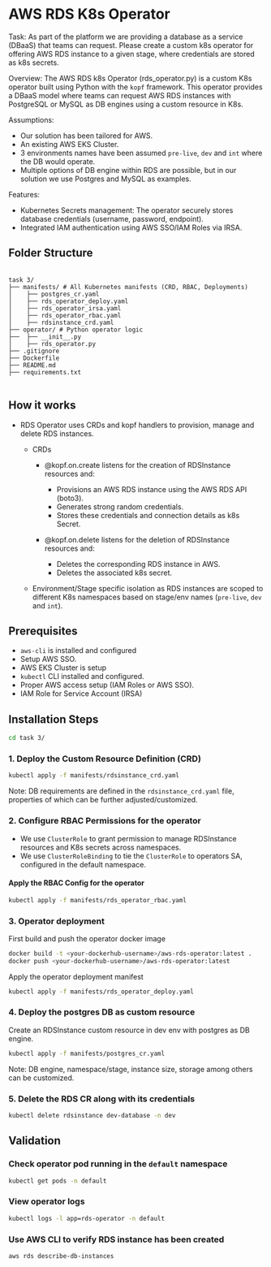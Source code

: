 # AWS RDS K8s Operator

Task: As part of the platform we are providing a database as a service (DBaaS) that teams can request. Please create a custom 
k8s operator for offering AWS RDS instance to a given stage, where credentials are stored as k8s secrets.

Overview: The AWS RDS k8s Operator (rds_operator.py) is a custom K8s operator built using Python with the `kopf` framework. This operator
provides a DBaaS model where teams can request AWS RDS instances with PostgreSQL or MySQL as DB engines using a
custom resource in K8s.

Assumptions: 
- Our solution has been tailored for AWS.
- An existing AWS EKS Cluster.
- 3 environments names have been assumed `pre-live`, `dev` and `int` where the DB would operate.
- Multiple options of DB engine within RDS are possible, but in our solution we use Postgres and MySQL as examples.

Features:
- Kubernetes Secrets management: The operator securely stores database credentials (username, password, endpoint).
- Integrated IAM authentication using AWS SSO/IAM Roles via IRSA.

## Folder Structure
<pre> <code>
task 3/
├── manifests/ # All Kubernetes manifests (CRD, RBAC, Deployments) 
│    ├── postgres_cr.yaml
│    ├── rds_operator_deploy.yaml  
│    ├── rds_operator_irsa.yaml  
│    ├── rds_operator_rbac.yaml 
│    ├── rdsinstance_crd.yaml 
├── operator/ # Python operator logic 
├──  ├── __init__.py 
│    ├── rds_operator.py
├── .gitignore
├── Dockerfile 
├── README.md 
├── requirements.txt
</code> </pre>

## How it works
- RDS Operator uses CRDs and kopf handlers to provision, manage and delete RDS instances.
  - CRDs
    - @kopf.on.create listens for the creation of RDSInstance resources and:
      - Provisions an AWS RDS instance using the AWS RDS API (boto3).
      - Generates strong random credentials. 
      - Stores these credentials and connection details as k8s Secret.

    - @kopf.on.delete listens for the deletion of RDSInstance resources and:
      - Deletes the corresponding RDS instance in AWS. 
      - Deletes the associated k8s secret.
  
  - Environment/Stage specific isolation as RDS instances are scoped to different K8s namespaces based on stage/env names
    (`pre-live`, `dev` and `int`).

## Prerequisites
- `aws-cli` is installed and configured
- Setup AWS SSO.
- AWS EKS Cluster is setup
- `kubectl` CLI installed and configured.
- Proper AWS access setup (IAM Roles or AWS SSO).
- IAM Role for Service Account (IRSA)

## Installation Steps
```bash
cd task 3/
```
### 1. Deploy the Custom Resource Definition (CRD)
```bash
kubectl apply -f manifests/rdsinstance_crd.yaml
```
Note: DB requirements are defined in the `rdsinstance_crd.yaml` file, properties of which can be further adjusted/customized.

### 2. Configure RBAC Permissions for the operator
- We use `ClusterRole` to grant permission to manage RDSInstance resources and K8s secrets across namespaces.
- We use `ClusterRoleBinding` to tie the `ClusterRole` to operators SA, configured in the default namespace.
#### Apply the RBAC Config for the operator
```bash
kubectl apply -f manifests/rds_operator_rbac.yaml
```

### 3. Operator deployment
First build and push the operator docker image
```bash
docker build -t <your-dockerhub-username>/aws-rds-operator:latest .
docker push <your-dockerhub-username>/aws-rds-operator:latest
```

Apply the operator deployment manifest
```bash
kubectl apply -f manifests/rds_operator_deploy.yaml
```

### 4. Deploy the postgres DB as custom resource
Create an RDSInstance custom resource in dev env with postgres as DB engine.
```bash
kubectl apply -f manifests/postgres_cr.yaml
```
Note: DB engine, namespace/stage, instance size, storage among others can be customized.


### 5. Delete the RDS CR along with its credentials
```bash
kubectl delete rdsinstance dev-database -n dev
```

## Validation
### Check operator pod running in the `default` namespace
```bash
kubectl get pods -n default
```
### View operator logs
```bash
kubectl logs -l app=rds-operator -n default
```
### Use AWS CLI to verify RDS instance has been created
```bash
aws rds describe-db-instances
```


